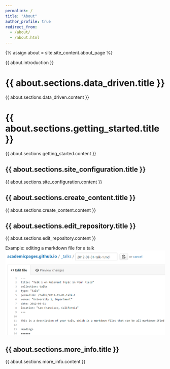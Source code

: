 ```yaml
---
permalink: /
title: "About"
author_profile: true
redirect_from: 
  - /about/
  - /about.html
---
```


{% assign about = site.site_content.about_page %}

{{ about.introduction }}

{{ about.sections.data_driven.title }}
======
{{ about.sections.data_driven.content }}

{{ about.sections.getting_started.title }}
======
{{ about.sections.getting_started.content }}

{{ about.sections.site_configuration.title }}
------
{{ about.sections.site_configuration.content }}

{{ about.sections.create_content.title }}
------
{{ about.sections.create_content.content }}

{{ about.sections.edit_repository.title }}
------
{{ about.sections.edit_repository.content }}

Example: editing a markdown file for a talk
![Editing a markdown file for a talk](/images/editing-talk.png)

{{ about.sections.more_info.title }}
------
{{ about.sections.more_info.content }}
